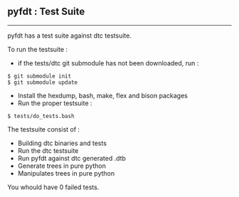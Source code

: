 ## pyfdt : Test Suite ##
----------

pyfdt has a test suite against dtc testsuite.

To run the testsuite :
 - if the tests/dtc git submodule has not been downloaded, run :
```
$ git submodule init
$ git submodule update
```

 - Install the hexdump, bash, make, flex and bison packages
 - Run the proper testsuite :
```
$ tests/do_tests.bash
```

The testsuite consist of :
 - Building dtc binaries and tests
 - Run the dtc testsuite
 - Run pyfdt against dtc generated .dtb
 - Generate trees in pure python
 - Manipulates trees in pure python

You whould have 0 failed tests.
